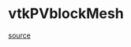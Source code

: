 # vtkPVblockMesh

[source](github.com/OpenFOAM-jp/OpenFOAM-utilities-tutorials-jp/blob/master/v1906/postProcessing/graphics/PVReaders/vtkPVblockMesh/vtkPVblockMesh.C/vtkPVblockMesh.C)



